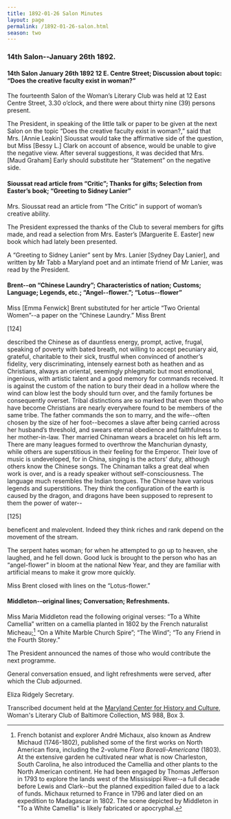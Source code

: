 ```yaml
---
title: 1892-01-26 Salon Minutes
layout: page
permalink: /1892-01-26-salon.html
season: two
---
```

### 14th Salon--January 26th 1892.

#### 14th Salon January 26th 1892 12 E. Centre Street; Discussion about topic: “Does the creative faculty exist in woman?”

The fourteenth Salon of the Woman’s Literary Club was held at 12 East Centre Street, 3.30 o’clock, and there were about thirty nine (39) persons present.

The President, in speaking of the little talk or paper to be given at the next Salon on the topic “Does the creative faculty exist in woman?,” said that Mrs. [Annie Leakin] Sioussat would take the affirmative side of the question, but Miss [Bessy L.] Clark on account of absence, would be unable to give the negative view. After several suggestions, it was decided that Mrs.  [Maud Graham] Early should substitute her “Statement” on the negative side.

#### Sioussat read article from “Critic”; Thanks for gifts; Selection from Easter’s book; “Greeting to Sidney Lanier”
Mrs. Sioussat read an article from “The Critic” in support of woman’s creative ability.

The President expressed the thanks of the Club to several members for gifts made, and read a selection from Mrs. Easter’s [Marguerite E. Easter] new book which had lately been presented.

A “Greeting to Sidney Lanier” sent by Mrs. Lanier [Sydney Day Lanier], and written by Mr Tabb a Maryland poet and an intimate friend of Mr Lanier, was read by the President.

#### Brent--on “Chinese Laundry”; Characteristics of nation; Customs; Language; Legends, etc.; “Angel--flower.”; “Lotus--flower”

Miss [Emma Fenwick] Brent substituted for her article “Two Oriental Women”--a paper on the “Chinese Laundry.” Miss Brent

[124]

described the Chinese as of dauntless energy, prompt, active, frugal, speaking of poverty with bated breath, not willing to accept pecuniary aid, grateful, charitable to their sick, trustful when convinced of another’s fidelity, very discriminating, intensely earnest both as heathen and as Christians, always an oriental, seemingly phlegmatic but most emotional, ingenious, with artistic talent and a good memory for commands received. It is against the custom of the nation to bury their dead in a hollow where the wind can blow lest the body should turn over, and the family fortunes be consequently overset. Tribal distinctions are so marked that even those who have become Christians are nearly everywhere found to be members of the same tribe. The father commands the son to marry, and the wife--often chosen by the size of her foot--becomes a slave after being carried across her husband’s threshold, and swears eternal obedience and faithfulness to her mother-in-law. Ther married Chinaman wears a bracelet on his left arm. There are many leagues formed to overthrow the Manchurian dynasty, while others are superstitious in their feeling for the Emperor. Their love of music is undeveloped, for in China, singing is the actors’ duty, although others know the Chinese songs. The Chinaman talks a great deal when work is over, and is a ready speaker without self-consciousness. The language much resembles the Indian tongues. The Chinese have various legends and superstitions. They think the configuration of the earth is caused by the dragon, and dragons have been supposed to represent to them the power of water--

[125]

beneficent and malevolent. Indeed they think riches and rank depend on the movement of the stream.

The serpent hates woman; for when he attempted to go up to heaven, she laughed, and he fell down. Good luck is brought to the person who has an “angel-flower” in bloom at the national New Year, and they are familiar with artificial means to make it grow more quickly.

Miss Brent closed with lines on the “Lotus-flower.”

#### Middleton--original lines; Conversation; Refreshments.

Miss Maria Middleton read the following original verses: “To a White Camellia” written on a camellia planted in 1802 by the French naturalist Micheau;[^Micheau] “On a White Marble Church Spire”; “The Wind”; “To any Friend in the Fourth Storey.”

[^Micheau]: French botanist and explorer André Michaux, also known as Andrew Michaud (1746-1802), published some of the first works on North American flora, including the 2-volume _Flora Boreali-Americana_ (1803). At the extensive garden he cultivated near what is now Charleston, South Carolina, he also introduced the Camellia and other plants to the North American continent. He had been engaged by Thomas Jefferson in 1793 to explore the lands west of the Mississippi River--a full decade before Lewis and Clark--but the planned expedition failed due to a lack of funds. Michaux returned to France in 1796 and later died on an expedition to Madagascar in 1802. The scene depicted by Middleton in "To a White Camellia" is likely fabricated or apocryphal.
  
The President announced the names of those who would contribute the next programme.

General conversation ensued, and light refreshments were served, after which the Club adjourned.

Eliza Ridgely
Secretary.

Transcribed document held at the [Maryland Center for History and Culture](http://mdhs.org/), Woman's Literary Club of Baltimore Collection, MS 988, Box 3. 